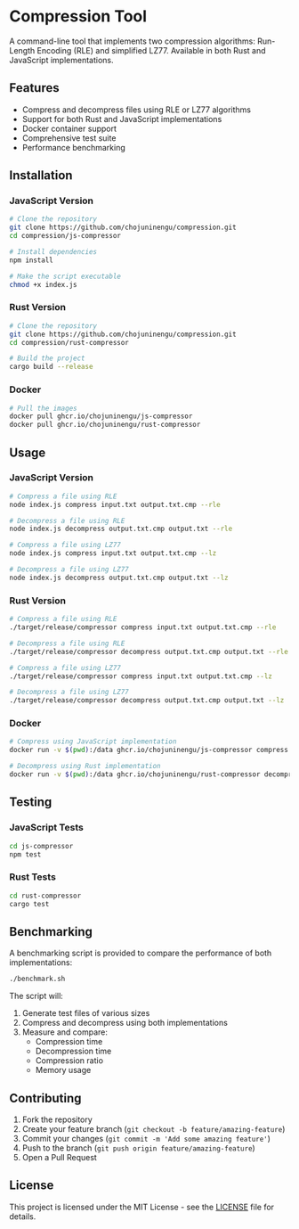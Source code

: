 # Compression Tool

A command-line tool that implements two compression algorithms: Run-Length Encoding (RLE) and simplified LZ77. Available in both Rust and JavaScript implementations.

## Features

- Compress and decompress files using RLE or LZ77 algorithms
- Support for both Rust and JavaScript implementations
- Docker container support
- Comprehensive test suite
- Performance benchmarking

## Installation

### JavaScript Version

```bash
# Clone the repository
git clone https://github.com/chojuninengu/compression.git
cd compression/js-compressor

# Install dependencies
npm install

# Make the script executable
chmod +x index.js
```

### Rust Version

```bash
# Clone the repository
git clone https://github.com/chojuninengu/compression.git
cd compression/rust-compressor

# Build the project
cargo build --release
```

### Docker

```bash
# Pull the images
docker pull ghcr.io/chojuninengu/js-compressor
docker pull ghcr.io/chojuninengu/rust-compressor
```

## Usage

### JavaScript Version

```bash
# Compress a file using RLE
node index.js compress input.txt output.txt.cmp --rle

# Decompress a file using RLE
node index.js decompress output.txt.cmp output.txt --rle

# Compress a file using LZ77
node index.js compress input.txt output.txt.cmp --lz

# Decompress a file using LZ77
node index.js decompress output.txt.cmp output.txt --lz
```

### Rust Version

```bash
# Compress a file using RLE
./target/release/compressor compress input.txt output.txt.cmp --rle

# Decompress a file using RLE
./target/release/compressor decompress output.txt.cmp output.txt --rle

# Compress a file using LZ77
./target/release/compressor compress input.txt output.txt.cmp --lz

# Decompress a file using LZ77
./target/release/compressor decompress output.txt.cmp output.txt --lz
```

### Docker

```bash
# Compress using JavaScript implementation
docker run -v $(pwd):/data ghcr.io/chojuninengu/js-compressor compress /data/input.txt /data/output.txt.cmp --rle

# Decompress using Rust implementation
docker run -v $(pwd):/data ghcr.io/chojuninengu/rust-compressor decompress /data/output.txt.cmp /data/output.txt --lz
```

## Testing

### JavaScript Tests

```bash
cd js-compressor
npm test
```

### Rust Tests

```bash
cd rust-compressor
cargo test
```

## Benchmarking

A benchmarking script is provided to compare the performance of both implementations:

```bash
./benchmark.sh
```

The script will:

1. Generate test files of various sizes
2. Compress and decompress using both implementations
3. Measure and compare:
   - Compression time
   - Decompression time
   - Compression ratio
   - Memory usage

## Contributing

1. Fork the repository
2. Create your feature branch (`git checkout -b feature/amazing-feature`)
3. Commit your changes (`git commit -m 'Add some amazing feature'`)
4. Push to the branch (`git push origin feature/amazing-feature`)
5. Open a Pull Request

## License

This project is licensed under the MIT License - see the [LICENSE](LICENSE) file for details.

